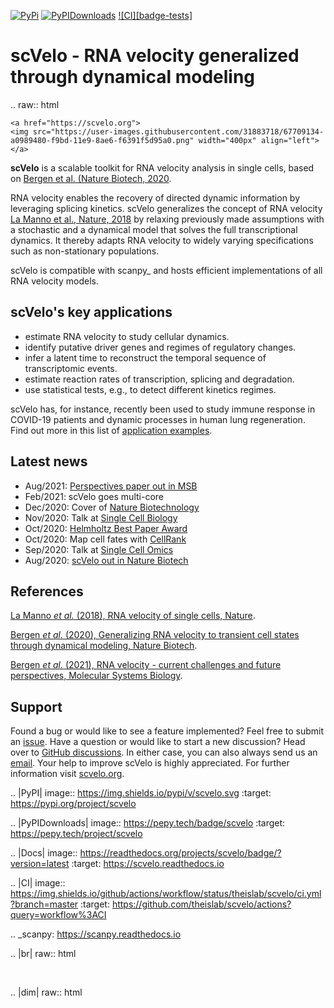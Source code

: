 [![PyPi][badge-pypi]][link-pypi]
[![PyPIDownloads][badge-pypidownloads]][link-pypidownloads]
[![CI][badge-tests]][link-ci]

[badge-pypi]: https://img.shields.io/pypi/v/scvelo.svg
[link-pypi]: https://pypi.org/project/scvelo
[badge-pypidownloads]: https://pepy.tech/badge/scvelo
[link-pypidownloads]: https://pepy.tech/project/scvelo
[badge-ci]: https://img.shields.io/github/actions/workflow/status/theislab/scvelo/ci.yml?branch=master
[link-ci]: https://github.com/theislab/scvelo/actions/workflows/ci.yml

# scVelo - RNA velocity generalized through dynamical modeling

.. raw:: html

    <a href="https://scvelo.org">
    <img src="https://user-images.githubusercontent.com/31883718/67709134-a0989480-f9bd-11e9-8ae6-f6391f5d95a0.png" width="400px" align="left">
    </a>

**scVelo** is a scalable toolkit for RNA velocity analysis in single cells, based on
[Bergen et al. (Nature Biotech, 2020](https://doi.org/10.1038/s41587-020-0591-3).

RNA velocity enables the recovery of directed dynamic information by leveraging splicing kinetics.
scVelo generalizes the concept of RNA velocity
[La Manno et al., Nature, 2018](https://doi.org/10.1038/s41586-018-0414-6>)
by relaxing previously made assumptions with a stochastic and a dynamical model that solves the full
transcriptional dynamics. It thereby adapts RNA velocity to widely varying specifications such as non-stationary populations.

scVelo is compatible with scanpy\_ and hosts efficient implementations of all RNA velocity models.

## scVelo's key applications

-   estimate RNA velocity to study cellular dynamics.
-   identify putative driver genes and regimes of regulatory changes.
-   infer a latent time to reconstruct the temporal sequence of transcriptomic events.
-   estimate reaction rates of transcription, splicing and degradation.
-   use statistical tests, e.g., to detect different kinetics regimes.

scVelo has, for instance, recently been used to study immune response in COVID-19
patients and dynamic processes in human lung regeneration. Find out more in this list of
[application examples](https://scholar.google.com/scholar?cites=18195185735875895912).

## Latest news

-   Aug/2021: [Perspectives paper out in MSB](https://doi.org/10.15252/msb.202110282)
-   Feb/2021: scVelo goes multi-core
-   Dec/2020: Cover of [Nature Biotechnology](https://www.nature.com/nbt/volumes/38)
-   Nov/2020: Talk at [Single Cell Biology](https://coursesandconferences.wellcomegenomecampus.org/our-events/single-cell-biology-2020/)
-   Oct/2020: [Helmholtz Best Paper Award](https://twitter.com/ICBmunich/status/1318611467722199041)
-   Oct/2020: Map cell fates with [CellRank](https://cellrank.org)
-   Sep/2020: Talk at [Single Cell Omics](https://twitter.com/fabian_theis/status/1305621028056465412)
-   Aug/2020: [scVelo out in Nature Biotech](https://www.helmholtz-muenchen.de/en/aktuelles/latest-news/press-information-news/article/48658/index.html)

## References

[La Manno _et al._ (2018), RNA velocity of single cells, Nature](https://doi.org/10.1038/s41586-018-0414-6).

[Bergen _et al._ (2020), Generalizing RNA velocity to transient cell states through dynamical modeling, Nature Biotech](https://doi.org/10.1038/s41587-020-0591-3).

[Bergen _et al._ (2021), RNA velocity - current challenges and future perspectives, Molecular Systems Biology](https://doi.org/10.15252/msb.202110282).

## Support

Found a bug or would like to see a feature implemented? Feel free to submit an
[issue](https://github.com/theislab/scvelo/issues/new/choose).
Have a question or would like to start a new discussion? Head over to
[GitHub discussions](https://github.com/theislab/scvelo/discussions).
In either case, you can also always send us an [email](mailto:mail@scvelo.org).
Your help to improve scVelo is highly appreciated.
For further information visit [scvelo.org](https://scvelo.org).

.. |PyPI| image:: https://img.shields.io/pypi/v/scvelo.svg
:target: https://pypi.org/project/scvelo

.. |PyPIDownloads| image:: https://pepy.tech/badge/scvelo
:target: https://pepy.tech/project/scvelo

.. |Docs| image:: https://readthedocs.org/projects/scvelo/badge/?version=latest
:target: https://scvelo.readthedocs.io

.. |CI| image:: https://img.shields.io/github/actions/workflow/status/theislab/scvelo/ci.yml?branch=master
:target: https://github.com/theislab/scvelo/actions?query=workflow%3ACI

.. \_scanpy: https://scanpy.readthedocs.io

.. |br| raw:: html

  <br/>

.. |dim| raw:: html

<span class="__dimensions_badge_embed__" data-id="pub.1129830274" data-style="small_rectangle"></span>

   <script async src="https://badge.dimensions.ai/badge.js" charset="utf-8"></script>
